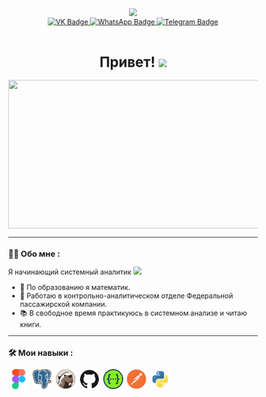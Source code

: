<div id="header" align="center">
  <img src = "https://media1.giphy.com/media/v1.Y2lkPTc5MGI3NjExMmUzbXk1aDl3cjF0azk0ZnE1d3NzeHQ3dTByem5ieDRsc2dqaXlqaiZlcD12MV9pbnRlcm5hbF9naWZfYnlfaWQmY3Q9cw/jdPMeyv9rn0hZHh8n9/giphy.gif" width="100"
    />
</div>
<div id="badges" align="center">
  <a href="https://vk.com/id136471057">
    <img src="https://img.shields.io/badge/VK-blue?logo=vk&logoColor=white" alt="VK Badge"/>
  </a>
   <a href="https://wa.me/79802425728">
    <img src="https://img.shields.io/badge/WhatsApp-green?logo=whatsapp&logoColor=white" alt="WhatsApp Badge"/>
  </a>
  <a href="t.me/sergey_kuznetsov19">
    <img src="https://img.shields.io/badge/Telegram-blue?logo=telegram&logoColor=white" alt="Telegram Badge"/>
  </a>
</div>
<div id="schet" align="center">
<img src="https://komarev.com/ghpvc/?username=Sergey878777&style=flat-square&color=blue" alt=""/>
</div>
<h1 align="center">
  Привет!
  <img src="https://media.giphy.com/media/hvRJCLFzcasrR4ia7z/giphy.gif" width="30px"/>
</h1>
<div align="center">
  <img src="https://media3.giphy.com/media/v1.Y2lkPTc5MGI3NjExMmNrOWkyd2FucWV3aXJxc3dybDNyNmM3OHAxbWd3b3hjeWd3eXVpMyZlcD12MV9pbnRlcm5hbF9naWZfYnlfaWQmY3Q9Zw/9SJalUjot1PosrmC0k/giphy.gif" width="600" height="300"/>
</div>

---

### :man_technologist: Обо мне :

Я начинающий системный аналитик <img src="https://media4.giphy.com/media/v1.Y2lkPTc5MGI3NjExeTB2cDhveml4aTN1ODN2Y2trNmc0YW50dDg3bmMzMmM0b3FjaWl1NCZlcD12MV9pbnRlcm5hbF9naWZfYnlfaWQmY3Q9Zw/LXoFuds81sEDJkUDkf/giphy.gif" width="30">
- :triangular_ruler: По образованию я математик.
- :train2: Работаю в контрольно-аналитическом отделе Федеральной пассажирской компании.
- :books: В свободное время практикуюсь в системном анализе и читаю книги.
---

### :hammer_and_wrench: Мои навыки :
<div>
   <img src="https://github.com/devicons/devicon/blob/master/icons/figma/figma-original.svg" title="Figma" alt="Figma" width="40" height="40"/>&nbsp;
   <img src="https://github.com/devicons/devicon/blob/master/icons/postgresql/postgresql-original.svg" title="PostgreSQL" alt="PostgreSQL" width="40" height="40"/>&nbsp;
  <img src="https://github.com/devicons/devicon/blob/master/icons/dbeaver/dbeaver-original.svg" title="DBeaver" alt="DBeaver" width="40" height="40"/>&nbsp;
  <img src="https://github.com/devicons/devicon/blob/master/icons/github/github-original.svg" title="GitHub" alt="GitHub" width="40" height="40"/>&nbsp;
  <img src="https://github.com/devicons/devicon/blob/master/icons/swagger/swagger-original.svg" title="Swagger" alt="Swagger" width="40" height="40"/>&nbsp;
  <img src="https://github.com/devicons/devicon/blob/master/icons/postman/postman-original.svg" title="Postman" alt="Postman" width="40" height="40"/>&nbsp;
  <img src="https://github.com/devicons/devicon/blob/master/icons/python/python-original.svg" title="Python" alt="Python" width="40" height="40"/>
</div>
